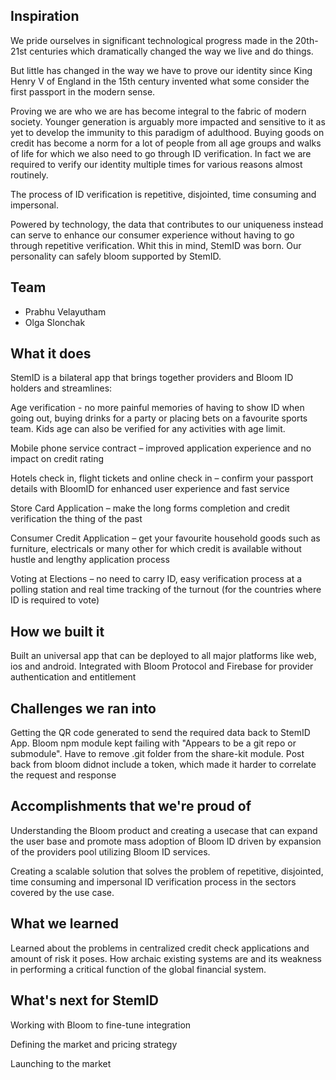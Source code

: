 ## Inspiration 


We pride ourselves in significant technological progress made in the 20th-21st centuries which dramatically changed the way we live and do things. 

But little has changed in the way we have to prove our identity since King Henry V of England in the 15th century invented what some consider the first passport in the modern sense.

Proving we are who we are has become integral to the fabric of modern society. Younger generation is arguably more impacted and sensitive to it as yet to develop the immunity to this paradigm of adulthood. Buying goods on credit has become a norm for a lot of people from all age groups and walks of life for which we also need to go through ID verification. In fact we are required to verify our identity multiple times for various reasons almost routinely. 

The process of ID verification is repetitive, disjointed, time consuming and impersonal. 

Powered by technology, the data that contributes to our uniqueness instead can serve to enhance our consumer experience without having to go through repetitive verification. Whit this in mind, StemID was born. Our personality can safely bloom supported by StemID. 

## Team

* Prabhu Velayutham
* Olga Slonchak

## What it does 


StemID is a bilateral app that brings together providers and Bloom ID holders and streamlines:

Age verification  - no more painful memories of having to show ID when going out, buying drinks for a party or placing bets on a favourite sports team. Kids age can also be verified for any activities with age limit. 


Mobile phone service contract – improved application experience and no impact on credit rating

Hotels check in, flight tickets and online check in – confirm your passport details with BloomID for enhanced user experience and fast service

Store Card Application – make the long forms completion and credit verification the thing of the past

Consumer Credit Application – get your favourite household goods such as furniture, electricals or many other for which credit is available without hustle and lengthy application process

Voting at Elections – no need to carry ID, easy verification process at a polling station and real time tracking of the turnout (for the countries where ID is required to vote)



## How we built it 


Built an universal app that can be deployed to all major platforms like web, ios and android. Integrated with Bloom Protocol and Firebase for provider authentication and entitlement



## Challenges we ran into 


Getting the QR code generated to send the required data back to StemID App.
Bloom npm module kept failing with "Appears to be a git repo or submodule". Have to remove .git folder from the share-kit module.
Post back from bloom didnot include a token, which made it harder to correlate the request and response



## Accomplishments that we're proud of 


Understanding the Bloom product and creating a usecase that can expand the user base and promote mass adoption of Bloom ID driven by expansion of the providers pool utilizing Bloom ID services. 

Creating a scalable solution that solves the problem of repetitive, disjointed, time consuming and impersonal ID verification process in the sectors covered by the use case. 



## What we learned 


Learned about the problems in centralized credit check applications and amount of risk it poses. How archaic existing systems are and its weakness in performing a critical function of the global financial system. 



## What's next for StemID 


Working with Bloom to fine-tune integration

Defining the market and pricing strategy

Launching to the market
